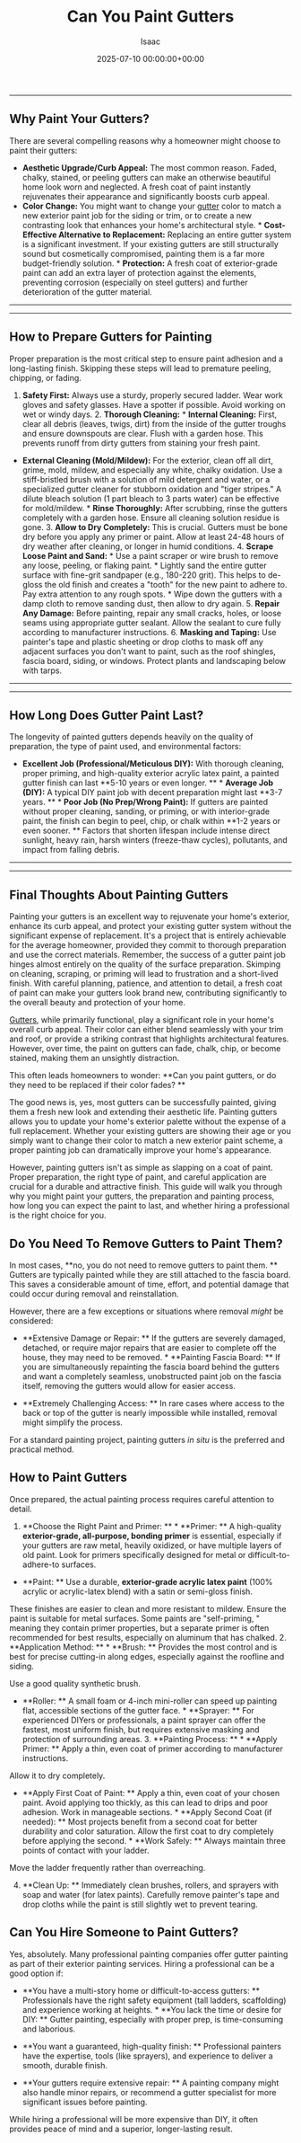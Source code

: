 ﻿---
title: Can You Paint Gutters
description: Gutters, while primarily functional, play a significant role in your home's overall curb appeal. Their color can either blend seamlessly with your trim and...
slug: /can-you-paint-gutters/
date: 2025-07-10 00:00:00+00:00
lastmod: 2025-07-10 00:00:00+03:00
author: Isaac
categories:
- Gutters
- Home Improvement
- Painting
tags:
- gutters
- gutter
layout: post
---
---
## Why Paint Your Gutters?
There are several compelling reasons why a homeowner might choose to paint their gutters:
* **Aesthetic Upgrade/Curb Appeal:** The most common reason. Faded, chalky, stained, or peeling gutters can make an otherwise beautiful home look worn and neglected. A fresh coat of paint instantly rejuvenates their appearance and significantly boosts curb appeal.
* **Color Change:** You might want to change your [gutter](https://pestpolicy.com/are-gutters-necessary/) color to match a new exterior paint job for the siding or trim, or to create a new contrasting look that enhances your home's architectural style. * **Cost-Effective Alternative to Replacement:** Replacing an entire gutter system is a significant investment.
If your existing gutters are still structurally sound but cosmetically compromised, painting them is a far more budget-friendly solution. * **Protection:** A fresh coat of exterior-grade paint can add an extra layer of protection against the elements, preventing corrosion (especially on steel gutters) and further deterioration of the gutter material.
---
---
## How to Prepare Gutters for Painting
Proper preparation is the most critical step to ensure paint adhesion and a long-lasting finish. Skipping these steps will lead to premature peeling, chipping, or fading.
1. **Safety First:** Always use a sturdy, properly secured ladder. Wear work gloves and safety glasses. Have a spotter if possible. Avoid working on wet or windy days. 2. **Thorough Cleaning:** * **Internal Cleaning:** First, clear all debris (leaves, twigs, dirt) from the inside of the gutter troughs and ensure downspouts are clear. Flush with a garden hose. This prevents runoff from dirty gutters from staining your fresh paint.
* **External Cleaning (Mold/Mildew):** For the exterior, clean off all dirt, grime, mold, mildew, and especially any white, chalky oxidation. Use a stiff-bristled brush with a solution of mild detergent and water, or a specialized gutter cleaner for stubborn oxidation and "tiger stripes." A dilute bleach solution (1 part bleach to 3 parts water) can be effective for mold/mildew. * **Rinse Thoroughly:** After scrubbing, rinse the gutters completely with a garden hose.
Ensure all cleaning solution residue is gone. 3. **Allow to Dry Completely:** This is crucial. Gutters must be bone dry before you apply any primer or paint. Allow at least 24-48 hours of dry weather after cleaning, or longer in humid conditions. 4. **Scrape Loose Paint and Sand:** * Use a paint scraper or wire brush to remove any loose, peeling, or flaking paint. * Lightly sand the entire gutter surface with fine-grit sandpaper (e.g., 180-220 grit).
This helps to de-gloss the old finish and creates a "tooth" for the new paint to adhere to. Pay extra attention to any rough spots. * Wipe down the gutters with a damp cloth to remove sanding dust, then allow to dry again. 5. **Repair Any Damage:** Before painting, repair any small cracks, holes, or loose seams using appropriate gutter sealant. Allow the sealant to cure fully according to manufacturer instructions. 6.
**Masking and Taping:** Use painter's tape and plastic sheeting or drop cloths to mask off any adjacent surfaces you don't want to paint, such as the roof shingles, fascia board, siding, or windows. Protect plants and landscaping below with tarps.
---
---
## How Long Does Gutter Paint Last?
The longevity of painted gutters depends heavily on the quality of preparation, the type of paint used, and environmental factors:
* **Excellent Job (Professional/Meticulous DIY):** With thorough cleaning, proper priming, and high-quality exterior acrylic latex paint, a painted gutter finish can last **5-10 years or even longer. ** * **Average Job (DIY):** A typical DIY paint job with decent preparation might last **3-7 years.
** * **Poor Job (No Prep/Wrong Paint):** If gutters are painted without proper cleaning, sanding, or priming, or with interior-grade paint, the finish can begin to peel, chip, or chalk within **1-2 years or even sooner. **
Factors that shorten lifespan include intense direct sunlight, heavy rain, harsh winters (freeze-thaw cycles), pollutants, and impact from falling debris.
---
---
## Final Thoughts About Painting Gutters
Painting your gutters is an excellent way to rejuvenate your home's exterior, enhance its curb appeal, and protect your existing gutter system without the significant expense of replacement. It's a project that is entirely achievable for the average homeowner, provided they commit to thorough preparation and use the correct materials.
Remember, the success of a gutter paint job hinges almost entirely on the quality of the surface preparation. Skimping on cleaning, scraping, or priming will lead to frustration and a short-lived finish. With careful planning, patience, and attention to detail, a fresh coat of paint can make your gutters look brand new, contributing significantly to the overall beauty and protection of your home.

[Gutters](https://pestpolicy.com/all-american-gutters-reviews/), while primarily functional, play a significant role in your home's overall curb appeal. Their color can either blend seamlessly with your trim and roof, or provide a striking contrast that highlights architectural features. However, over time, the paint on gutters can fade, chalk, chip, or become stained, making them an unsightly distraction.

This often leads homeowners to wonder: **Can you paint gutters, or do they need to be replaced if their color fades? **

The good news is, yes, most gutters can be successfully painted, giving them a fresh new look and extending their aesthetic life. Painting gutters allows you to update your home's exterior palette without the expense of a full replacement. Whether your existing gutters are showing their age or you simply want to change their color to match a new exterior paint scheme, a proper painting job can dramatically improve your home's appearance.

However, painting gutters isn't as simple as slapping on a coat of paint. Proper preparation, the right type of paint, and careful application are crucial for a durable and attractive finish. This guide will walk you through why you might paint your gutters, the preparation and painting process, how long you can expect the paint to last, and whether hiring a professional is the right choice for you.

##  Do You Need To Remove Gutters to Paint Them?

In most cases, **no, you do not need to remove gutters to paint them. ** Gutters are typically painted while they are still attached to the fascia board. This saves a considerable amount of time, effort, and potential damage that could occur during removal and reinstallation.

However, there are a few exceptions or situations where removal *might* be considered:

* **Extensive Damage or Repair: ** If the gutters are severely damaged, detached, or require major repairs that are easier to complete off the house, they may need to be removed. * **Painting Fascia Board: ** If you are simultaneously repainting the fascia board behind the gutters and want a completely seamless, unobstructed paint job on the fascia itself, removing the gutters would allow for easier access.

* **Extremely Challenging Access: ** In rare cases where access to the back or top of the gutter is nearly impossible while installed, removal might simplify the process.

For a standard painting project, painting gutters *in situ* is the preferred and practical method.

##  How to Paint Gutters

Once prepared, the actual painting process requires careful attention to detail.

1. **Choose the Right Paint and Primer: ** * **Primer: ** A high-quality **exterior-grade, all-purpose, bonding primer** is essential, especially if your gutters are raw metal, heavily oxidized, or have multiple layers of old paint. Look for primers specifically designed for metal or difficult-to-adhere-to surfaces.

* **Paint: ** Use a durable, **exterior-grade acrylic latex paint** (100% acrylic or acrylic-latex blend) with a satin or semi-gloss finish.

These finishes are easier to clean and more resistant to mildew. Ensure the paint is suitable for metal surfaces. Some paints are "self-priming, " meaning they contain primer properties, but a separate primer is often recommended for best results, especially on aluminum that has chalked. 2. **Application Method: ** * **Brush: ** Provides the most control and is best for precise cutting-in along edges, especially against the roofline and siding.

Use a good quality synthetic brush.

* **Roller: ** A small foam or 4-inch mini-roller can speed up painting flat, accessible sections of the gutter face. * **Sprayer: ** For experienced DIYers or professionals, a paint sprayer can offer the fastest, most uniform finish, but requires extensive masking and protection of surrounding areas. 3. **Painting Process: ** * **Apply Primer: ** Apply a thin, even coat of primer according to manufacturer instructions.

Allow it to dry completely.

* **Apply First Coat of Paint: ** Apply a thin, even coat of your chosen paint. Avoid applying too thickly, as this can lead to drips and poor adhesion. Work in manageable sections. * **Apply Second Coat (if needed): ** Most projects benefit from a second coat for better durability and color saturation. Allow the first coat to dry completely before applying the second. * **Work Safely: ** Always maintain three points of contact with your ladder.

Move the ladder frequently rather than overreaching.

4. **Clean Up: ** Immediately clean brushes, rollers, and sprayers with soap and water (for latex paints). Carefully remove painter's tape and drop cloths while the paint is still slightly wet to prevent tearing.

##  Can You Hire Someone to Paint Gutters?

Yes, absolutely. Many professional painting companies offer gutter painting as part of their exterior painting services. Hiring a professional can be a good option if:

* **You have a multi-story home or difficult-to-access gutters: ** Professionals have the right safety equipment (tall ladders, scaffolding) and experience working at heights. * **You lack the time or desire for DIY: ** Gutter painting, especially with proper prep, is time-consuming and laborious.

* **You want a guaranteed, high-quality finish: ** Professional painters have the expertise, tools (like sprayers), and experience to deliver a smooth, durable finish.

* **Your gutters require extensive repair: ** A painting company might also handle minor repairs, or recommend a gutter specialist for more significant issues before painting.

While hiring a professional will be more expensive than DIY, it often provides peace of mind and a superior, longer-lasting result.

